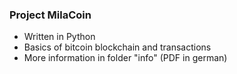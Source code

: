 ### Project MilaCoin
- Written in Python  
- Basics of bitcoin blockchain and transactions  
- More information in folder "info" (PDF in german)